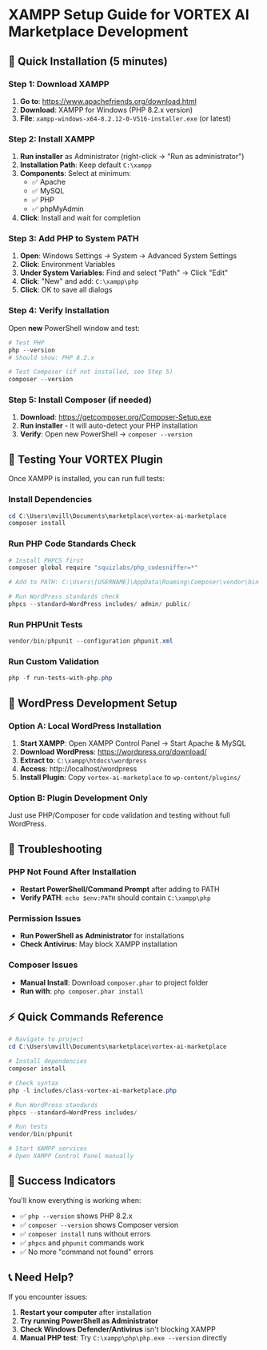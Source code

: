 # XAMPP Setup Guide for VORTEX AI Marketplace Development

## 🚀 Quick Installation (5 minutes)

### Step 1: Download XAMPP
1. **Go to**: https://www.apachefriends.org/download.html
2. **Download**: XAMPP for Windows (PHP 8.2.x version)
3. **File**: `xampp-windows-x64-8.2.12-0-VS16-installer.exe` (or latest)

### Step 2: Install XAMPP
1. **Run installer** as Administrator (right-click → "Run as administrator")
2. **Installation Path**: Keep default `C:\xampp`
3. **Components**: Select at minimum:
   - ✅ Apache
   - ✅ MySQL  
   - ✅ PHP
   - ✅ phpMyAdmin
4. **Click**: Install and wait for completion

### Step 3: Add PHP to System PATH
1. **Open**: Windows Settings → System → Advanced System Settings
2. **Click**: Environment Variables
3. **Under System Variables**: Find and select "Path" → Click "Edit"
4. **Click**: "New" and add: `C:\xampp\php`
5. **Click**: OK to save all dialogs

### Step 4: Verify Installation
Open **new** PowerShell window and test:
```powershell
# Test PHP
php --version
# Should show: PHP 8.2.x

# Test Composer (if not installed, see Step 5)
composer --version
```

### Step 5: Install Composer (if needed)
1. **Download**: https://getcomposer.org/Composer-Setup.exe
2. **Run installer** - it will auto-detect your PHP installation
3. **Verify**: Open new PowerShell → `composer --version`

## 🧪 Testing Your VORTEX Plugin

Once XAMPP is installed, you can run full tests:

### Install Dependencies
```powershell
cd C:\Users\mvill\Documents\marketplace\vortex-ai-marketplace
composer install
```

### Run PHP Code Standards Check
```powershell
# Install PHPCS first
composer global require "squizlabs/php_codesniffer=*"

# Add to PATH: C:\Users\[USERNAME]\AppData\Roaming\Composer\vendor\bin

# Run WordPress standards check
phpcs --standard=WordPress includes/ admin/ public/
```

### Run PHPUnit Tests
```powershell
vendor/bin/phpunit --configuration phpunit.xml
```

### Run Custom Validation
```powershell
php -f run-tests-with-php.php
```

## 🎯 WordPress Development Setup

### Option A: Local WordPress Installation
1. **Start XAMPP**: Open XAMPP Control Panel → Start Apache & MySQL
2. **Download WordPress**: https://wordpress.org/download/
3. **Extract to**: `C:\xampp\htdocs\wordpress`
4. **Access**: http://localhost/wordpress
5. **Install Plugin**: Copy `vortex-ai-marketplace` to `wp-content/plugins/`

### Option B: Plugin Development Only
Just use PHP/Composer for code validation and testing without full WordPress.

## 🔧 Troubleshooting

### PHP Not Found After Installation
- **Restart PowerShell/Command Prompt** after adding to PATH
- **Verify PATH**: `echo $env:PATH` should contain `C:\xampp\php`

### Permission Issues
- **Run PowerShell as Administrator** for installations
- **Check Antivirus**: May block XAMPP installation

### Composer Issues
- **Manual Install**: Download `composer.phar` to project folder
- **Run with**: `php composer.phar install`

## ⚡ Quick Commands Reference

```powershell
# Navigate to project
cd C:\Users\mvill\Documents\marketplace\vortex-ai-marketplace

# Install dependencies
composer install

# Check syntax
php -l includes/class-vortex-ai-marketplace.php

# Run WordPress standards
phpcs --standard=WordPress includes/

# Run tests
vendor/bin/phpunit

# Start XAMPP services
# Open XAMPP Control Panel manually
```

## 🎉 Success Indicators

You'll know everything is working when:
- ✅ `php --version` shows PHP 8.2.x
- ✅ `composer --version` shows Composer version
- ✅ `composer install` runs without errors
- ✅ `phpcs` and `phpunit` commands work
- ✅ No more "command not found" errors

## 📞 Need Help?

If you encounter issues:
1. **Restart your computer** after installation
2. **Try running PowerShell as Administrator**
3. **Check Windows Defender/Antivirus** isn't blocking XAMPP
4. **Manual PHP test**: Try `C:\xampp\php\php.exe --version` directly 